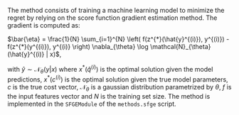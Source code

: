 The method consists of training a machine learning model to minimize the regret by relying on the score function 
gradient estimation method. The gradient is computed as: 

$\bar{\eta} = \frac{1}{N} \sum_{i=1}^{N} \left( f(z^{*}(\hat{y}^{(i)}), y^{(i)}) - f(z^{*}(y^{(i)}), y^{(i)} \right) \nabla_{\theta} \log \mathcal{N}_{\theta} (\hat{y}^{(i)} | x)$,

with $\hat{y} \sim \mathcal{N}_{\theta} (y | x)$ where $x^*(\hat{q}^{(i)})$ is the optimal solution given the model 
predictions, $x^*(c^{(i)})$ is the optimal solution given the true model parameters, $c$ is the true cost vector, 
$\mathcal{N}_{\theta}$ is a gaussian distribution parametrized by $\theta$, $f$ is the input features vector and $N$ is 
the training set size. The method is implemented in the `SFGEModule` of the `methods.sfge` script.